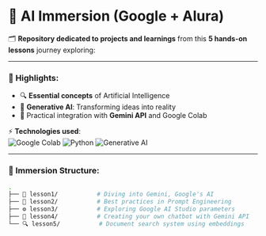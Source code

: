 # 🚀 AI Immersion (Google + Alura)  

🗂️ **Repository dedicated to projects and learnings** from this **5 hands-on lessons** journey exploring:  

---

### 🌟 Highlights:  
- 🔍 **Essential concepts** of Artificial Intelligence  
- 🎨 **Generative AI**: Transforming ideas into reality  
- 🤖 Practical integration with **Gemini API** and Google Colab  

⚡ **Technologies used**:  
![Google Colab](https://img.shields.io/badge/Google_Colab-Notebook-orange?style=flat&logo=google-colab&logoColor=white)
![Python](https://img.shields.io/badge/Python-3776AB?style=flat&logo=python&logoColor=white)
![Generative AI](https://img.shields.io/badge/Generative_AI-FF6F00?style=flat&logo=ai&logoColor=white)  

---

### 📂 Immersion Structure:  
```bash
.
├── 🚀 lesson1/           # Diving into Gemini, Google's AI  
├── 📝 lesson2/           # Best practices in Prompt Engineering  
├── ⚙️ lesson3/           # Exploring Google AI Studio parameters  
├── 🤖 lesson4/           # Creating your own chatbot with Gemini API  
└── 🔍 lesson5/           # Document search system using embeddings
